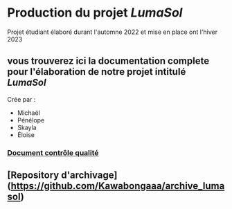 # Production du projet *LumaSol*
Projet étudiant élaboré durant l'automne 2022 et mise en place ont l'hiver 2023

## vous trouverez ici la documentation complete pour l'élaboration de notre projet intitulé *LumaSol*
Crée par :
- Michaël
- Pénélope
- Skayla
- Éloise
### [Document contrôle qualité](https://cmontmorency365-my.sharepoint.com/:w:/g/personal/1750998_cmontmorency_qc_ca/Ef8Lct-499VKsOl8u4_7FswBBOHQk-yDQWOIMBG2w9FjMQ?e=UYjqwy)

## [Repository d'archivage] (https://github.com/Kawabongaaa/archive_lumasol)
